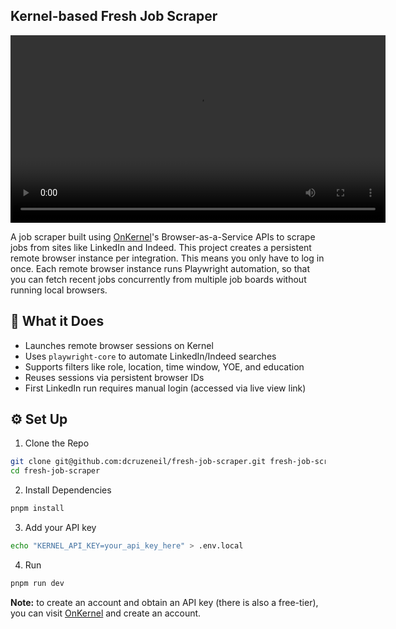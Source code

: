 ## Kernel-based Fresh Job Scraper

<video controls width="600">
  <source src="https://github.com/dcruzeneil/fresh-job-scraper/raw/main/assets/demo.mp4" type="video/mp4">
</video>

A job scraper built using [OnKernel](https://onkernel.com)'s Browser-as-a-Service APIs to scrape jobs from sites like LinkedIn and Indeed. This project creates a persistent remote browser instance per integration. This means you only have to log in once. Each remote browser instance runs Playwright automation, so that you can fetch recent jobs concurrently from multiple job boards without running local browsers.

## 🤖 What it Does
- Launches remote browser sessions on Kernel
- Uses `playwright-core` to automate LinkedIn/Indeed searches
- Supports filters like role, location, time window, YOE, and education
- Reuses sessions via persistent browser IDs
- First LinkedIn run requires manual login (accessed via live view link)

## ⚙️ Set Up
1. Clone the Repo
```bash
git clone git@github.com:dcruzeneil/fresh-job-scraper.git fresh-job-scraper
cd fresh-job-scraper
```

2. Install Dependencies
```bash
pnpm install
```

3. Add your API key
```bash
echo "KERNEL_API_KEY=your_api_key_here" > .env.local
```

4. Run
```bash
pnpm run dev
```

**Note:** to create an account and obtain an API key (there is also a free-tier), you can visit [OnKernel](https://onkernel.com/) and create an account.
